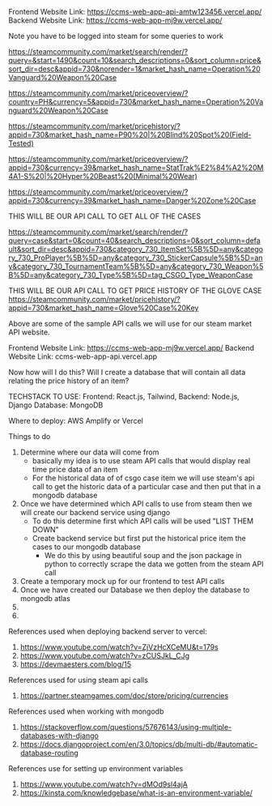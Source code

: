 Frontend Website Link: https://ccms-web-app-api-amtw123456.vercel.app/
Backend Website Link: https://ccms-web-app-mj9w.vercel.app/


Note you have to be logged into steam for some queries to work

https://steamcommunity.com/market/search/render/?query=&start=1490&count=10&search_descriptions=0&sort_column=price&sort_dir=desc&appid=730&norender=1&market_hash_name=Operation%20Vanguard%20Weapon%20Case

https://steamcommunity.com/market/priceoverview/?country=PH&currency=5&appid=730&market_hash_name=Operation%20Vanguard%20Weapon%20Case

https://steamcommunity.com/market/pricehistory/?appid=730&market_hash_name=P90%20|%20Blind%20Spot%20(Field-Tested)

https://steamcommunity.com/market/priceoverview/?appid=730&currency=39&market_hash_name=StatTrak%E2%84%A2%20M4A1-S%20|%20Hyper%20Beast%20(Minimal%20Wear)

https://steamcommunity.com/market/priceoverview/?appid=730&currency=39&market_hash_name=Danger%20Zone%20Case

THIS WILL BE OUR API CALL TO GET ALL OF THE CASES

https://steamcommunity.com/market/search/render/?query=case&start=0&count=40&search_descriptions=0&sort_column=default&sort_dir=desc&appid=730&category_730_ItemSet%5B%5D=any&category_730_ProPlayer%5B%5D=any&category_730_StickerCapsule%5B%5D=any&category_730_TournamentTeam%5B%5D=any&category_730_Weapon%5B%5D=any&category_730_Type%5B%5D=tag_CSGO_Type_WeaponCase

THIS WILL BE OUR API CALL TO GET PRICE HISTORY OF THE GLOVE CASE
https://steamcommunity.com/market/pricehistory/?appid=730&market_hash_name=Glove%20Case%20Key

Above are some of the sample API calls we will use for our steam market API website.

Frontend Website Link: https://ccms-web-app-mj9w.vercel.app/
Backend Website Link: ccms-web-app-api.vercel.app

Now how will I do this? Will I create a database that will contain all data relating the price history of an item?

TECHSTACK TO USE:
Frontend: React.js, Tailwind,
Backend: Node.js, Django
Database: MongoDB

Where to deploy: AWS Amplify or Vercel

Things to do
1. Determine where our data will come from
    - basically my idea is to use steam API calls that would display real time price data of an item
    - For the historical data of of csgo case item we will use steam's api call to get the historic data of a particular case and then put that in a mongodb database
2. Once we have determined which API calls to use from steam then we will create our backend service using django
    - To do this determine first which API calls will be used "LIST THEM DOWN"
    - Create backend service but first put the historical price item the cases to our mongodb database
        - We do this by using beautiful soup and the json package in python to correctly scrape the data we gotten from the steam API call
3. Create a temporary mock up for our frontend to test API calls
4. Once we have created our Database we then deploy the database to mongodb atlas 
5.
6.

References used when deploying backend server to vercel:
1. https://www.youtube.com/watch?v=ZjVzHcXCeMU&t=179s
2. https://www.youtube.com/watch?v=zCUSJkL_CJg
3. https://devmaesters.com/blog/15

References used for using steam api calls
1. https://partner.steamgames.com/doc/store/pricing/currencies

References used when working with mongodb
1. https://stackoverflow.com/questions/57676143/using-multiple-databases-with-django
2. https://docs.djangoproject.com/en/3.0/topics/db/multi-db/#automatic-database-routing

References use for setting up environment variables
1. https://www.youtube.com/watch?v=dMOd9sl4ajA
2. https://kinsta.com/knowledgebase/what-is-an-environment-variable/
